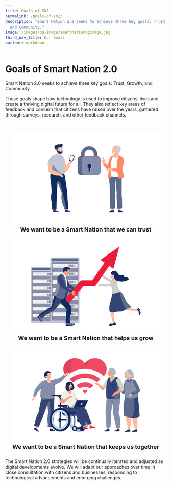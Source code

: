 ```yaml
---
title: Goals of SN2
permalink: /goals-of-sn2/
description: "Smart Nation 2.0 seeks to achieve three key goals: Trust, Growth,
  and Community."
image: /images/og-image/smartnationogimage.jpg
third_nav_title: Our Goals
variant: markdown
---
```

# Goals of Smart Nation 2.0

Smart Nation 2.0 seeks to achieve three key goals: Trust, Growth, and Community.

These goals shape how technology is used to improve citizens’ lives and create a thriving digital future for all. They also reflect key areas of feedback and concern that citizens have raised over the years, gathered through surveys, research, and other feedback channels.

<div class="row" style="padding: 20px 0px 0px 0px;">

<div class="col" style="padding: 10px 20px 10px 20px;"><a href="/goals-of-sn2/trust"></a><center><a href="/goals-of-sn2/trust"><img src="/images/abt-smart-nation/goals_trust2.png" alt="Trust"></a><br>
	<div class="header" style="font-size:18px; line-height: 1.5"><b>We want to be a Smart Nation that we can trust</b><br></div></center></div>

<div class="col" style="padding: 10px 20px 10px 20px;"><a href="/goals-of-sn2/growth"></a><center><a href="/goals-of-sn2/growth"><img src="/images/abt-smart-nation/goals_growth2.png" alt="Growth"></a><br>
	<div class="header" style="font-size:18px; line-height: 1.5"><b>We want to be a Smart Nation that helps us grow</b><br></div></center></div>

<div class="col" style="padding: 10px 20px 10px 20px;"><a href="/goals-of-sn2/community"></a><center><a href="/goals-of-sn2/community"><img src="/images/abt-smart-nation/goals_community2.png" alt="Community"></a><br>
	<div class="header" style="font-size:18px; line-height: 1.5"><b>We want to be a Smart Nation that keeps us together</b><br></div></center></div>
	
</div>

The Smart Nation 2.0 strategies will be continually iterated and adjusted as digital developments evolve. We will adapt our approaches over time in close consultation with citizens and businesses, responding to technological advancements and emerging challenges.